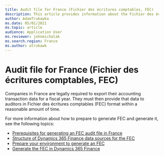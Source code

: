 ```yaml
---
title: Audit file for France (Fichier des écritures comptables, FEC)
description: This article provides information about the Fichier des écritures comptables (FEC) audit file, and links to topics that explain how to set up and generate an FEC in Microsoft Dynamics 365 Finance.
author: AdamTrukawka
ms.date: 05/01/2021
ms.topic: article
audience: Application User
ms.reviewer: johnmichalak
ms.search.region: France
ms.author: atrukawk
---
```


# Audit file for France (Fichier des écritures comptables, FEC)

Companies in France are legally required to export their accounting transaction data for a fiscal year. They must then provide that data to auditors in Fichier des écritures comptables (FEC) format within a reasonable amount of time.

For more information about how to prepare to generate FEC and generate it, see the following topics:

- [Prerequisites for generating an FEC audit file in France](emea-fra-fec-audit-file-pre-requisites.md)
- [Structure of Dynamics 365 Finance data sources for the FEC](emea-fra-fec-audit-file-structure.md)
- [Prepare your environment to generate an FEC](emea-fra-fec-audit-file-setup.md)
- [Generate the FEC in Dynamics 365 Finance](emea-fra-fec-audit-file-generation.md)
